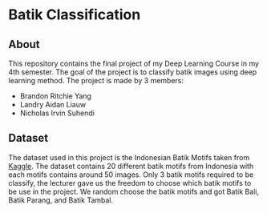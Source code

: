 # Batik Classification
## About
This repository contains the final project of my Deep Learning Course in my 4th semester. The goal of the project is to classify batik images using deep learning method.
The project is made by 3 members:
* Brandon Ritchie Yang
* Landry Aidan Liauw
* Nicholas Irvin Suhendi

## Dataset
The dataset used in this project is the Indonesian Batik Motifs taken from [Kaggle](https://www.kaggle.com/datasets/dionisiusdh/indonesian-batik-motifs). 
The dataset contains 20 different batik motifs from Indonesia with each motifs contains around 50 images.
Only 3 batik motifs required to be classify, the lecturer gave us the freedom to choose which batik motifs to be use in the project. We random choose the batik motifs and got Batik Bali, Batik Parang, and Batik Tambal.
